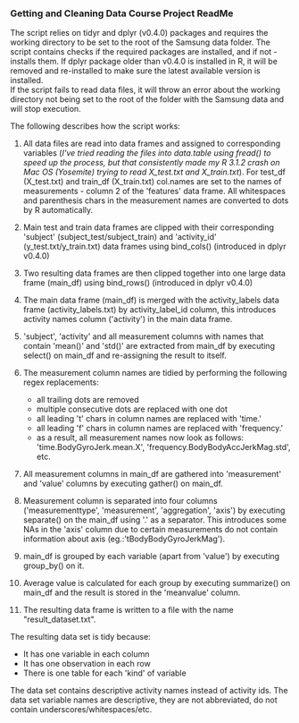 ### Getting and Cleaning Data Course Project ReadMe


The script relies on tidyr and dplyr (v0.4.0) packages and requires the working directory to be set to the root of the Samsung data folder. The script contains checks if the required packages are installed, and if not - installs them. If dplyr package older than v0.4.0 is installed in R, it will be removed and re-installed to make sure the latest available version is installed.  
If the script fails to read data files, it will throw an error about the working directory not being set to the root of the folder with the Samsung data and will stop execution.

The following describes how the script works:

1. All data files are read into data frames and assigned to corresponding variables (*I've tried reading the files into data.table using fread() to speed up the process, but that consistently made my R 3.1.2 crash on Mac OS (Yosemite) trying to read X\_test.txt and X\_train.txt*). For test\_df (X\_test.txt) and train\_df (X\_train.txt) col.names are set to the names of measurements - column 2 of the 'features' data frame. All whitespaces and parenthesis chars in the measurement names are converted to dots by R automatically.

2. Main test and train data frames are clipped with their corresponding 'subject' (subject_test/subject\_train) and 'activity\_id' (y\_test.txt/y\_train.txt) data frames using bind\_cols() (introduced in dplyr v0.4.0)

3. Two resulting data frames are then clipped together into one large data frame (main\_df) using bind\_rows() (introduced in dplyr v0.4.0)

4. The main data frame (main\_df) is merged with the activity\_labels data frame (activity\_labels.txt) by activity\_label\_id column, this introduces activity names column ('activity') in the main data frame.

5. 'subject', 'activity' and all measurement columns with names that contain 'mean()' and 'std()' are extracted from main\_df by executing select() on main\_df and re-assigning the result to itself.

6. The measurement column names are tidied by performing the following regex replacements:

	* all trailing dots are removed  
	* multiple consecutive dots are replaced with one dot  
	* all leading 't' chars in column names are replaced with 'time.'  
	* all leading 'f' chars in column names are replaced with 'frequency.'
	* as a result, all measurement names now look as follows: 'time.BodyGyroJerk.mean.X', 'frequency.BodyBodyAccJerkMag.std', etc.

7. All measurement columns in main\_df are gathered into 'measurement' and 'value' columns by executing gather() on main\_df.

8. Measurement column is separated into four columns ('measurementtype', 'measurement', 'aggregation', 'axis') by executing separate()  on the main_df using '.' as a separator. This introduces some NAs in the 'axis' column due to certain measurements do not contain information about axis (eg.:'tBodyBodyGyroJerkMag').

9. main\_df is grouped by each variable (apart from 'value') by executing group\_by() on it.

10. Average value is calculated for each group by executing summarize() on main\_df and the result is stored in the 'meanvalue' column.

11. The resulting data frame is written to a file with the name "result\_dataset.txt".

The resulting data set is tidy because:

* It has one variable in each column
* It has one observation in each row
* There is one table for each 'kind' of variable

The data set contains descriptive activity names instead of activity ids. The data set variable names are descriptive, they are not abbreviated, do not contain underscores/whitespaces/etc.
